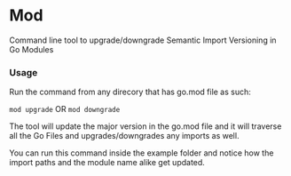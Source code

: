 # Mod 

Command line tool to upgrade/downgrade Semantic Import Versioning in Go Modules

### Usage

Run the command from any direcory that has go.mod file as such: 

`mod upgrade` OR `mod downgrade` 

The tool will update the major version in the go.mod file and it will 
traverse all the Go Files and upgrades/downgrades any imports as well. 

You can run this command inside the example folder 
and notice how the import paths and the module name alike get updated.
